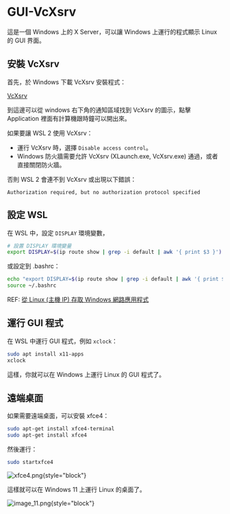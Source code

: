 # GUI-VcXsrv

這是一個 Windows 上的 X Server，可以讓 Windows 上運行的程式顯示 Linux 的 GUI 界面。

## 安裝 VcXsrv
首先，於 Windows 下載 VcXsrv 安裝程式：

[VcXsrv](https://sourceforge.net/projects/vcxsrv/)

到這邊可以從 windows 右下角的通知區域找到 VcXsrv 的圖示，點擊 Application 裡面有計算機跟時鐘可以開出來。

如果要讓 WSL 2 使用 VcXsrv：

- 運行 VcXsrv 時，選擇 `Disable access control`。
- Windows 防火牆需要允許 VcXsrv (XLaunch.exe, VcXsrv.exe) 通過，或者直接關閉防火牆。

否則 WSL 2 會連不到 VcXsrv 或出現以下錯誤：

`Authorization required, but no authorization protocol specified`

## 設定 WSL
在 WSL 中，設定 `DISPLAY` 環境變數，

```bash
# 設置 DISPLAY 環境變量
export DISPLAY=$(ip route show | grep -i default | awk '{ print $3 }'):0
```

或設定到 .bashrc：

```bash
echo "export DISPLAY=$(ip route show | grep -i default | awk '{ print $3 }'):0" >> ~/.bashrc
source ~/.bashrc
```

REF: 
[從 Linux (主機 IP) 存取 Windows 網路應用程式](https://learn.microsoft.com/zh-tw/windows/wsl/networking#accessing-windows-networking-apps-from-linux-host-ip)

## 運行 GUI 程式
在 WSL 中運行 GUI 程式，例如 `xclock`：

```bash
sudo apt install x11-apps
xclock
```

這樣，你就可以在 Windows 上運行 Linux 的 GUI 程式了。

## 遠端桌面

如果需要遠端桌面，可以安裝 xfce4：

```bash
sudo apt-get install xfce4-terminal
sudo apt-get install xfce4
```

然後運行：

```bash
sudo startxfce4
```

![xfce4.png](xfce4.png){style="block"}

這樣就可以在 Windows 11 上運行 Linux 的桌面了。

![image_11.png](image_11.png){style="block"}